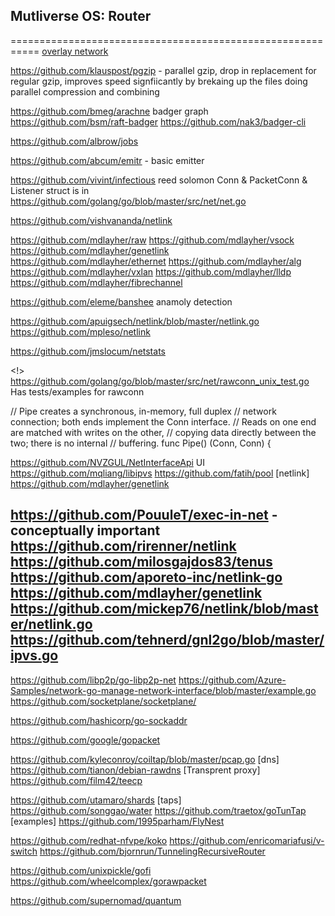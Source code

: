 ##
##  Mutliverse OS: Router 
===========================================================
[overlay network](https://github.com/dedis/onet)


https://github.com/klauspost/pgzip - parallel gzip, drop in replacement for regular gzip, improves speed signfiicantly by brekaing up the files doing parallel compression and combining


https://github.com/bmeg/arachne badger graph
https://github.com/bsm/raft-badger
https://github.com/nak3/badger-cli


https://github.com/albrow/jobs

https://github.com/abcum/emitr - basic emitter

https://github.com/vivint/infectious reed solomon
Conn & PacketConn & Listener struct is in
https://github.com/golang/go/blob/master/src/net/net.go

https://github.com/vishvananda/netlink

https://github.com/mdlayher/raw
https://github.com/mdlayher/vsock
https://github.com/mdlayher/genetlink
https://github.com/mdlayher/ethernet
https://github.com/mdlayher/alg
https://github.com/mdlayher/vxlan
https://github.com/mdlayher/lldp
https://github.com/mdlayher/fibrechannel

https://github.com/eleme/banshee anamoly detection

https://github.com/apuigsech/netlink/blob/master/netlink.go
https://github.com/mpleso/netlink


https://github.com/jmslocum/netstats

<!> https://github.com/golang/go/blob/master/src/net/rawconn_unix_test.go
Has tests/examples for rawconn

// Pipe creates a synchronous, in-memory, full duplex
// network connection; both ends implement the Conn interface.
// Reads on one end are matched with writes on the other,
// copying data directly between the two; there is no internal
// buffering.
func Pipe() (Conn, Conn) {

https://github.com/NVZGUL/NetInterfaceApi UI
https://github.com/mqliang/libipvs
https://github.com/fatih/pool
[netlink]
https://github.com/mdlayher/genetlink

https://github.com/PouuleT/exec-in-net - conceptually important
https://github.com/rirenner/netlink
https://github.com/milosgajdos83/tenus
https://github.com/aporeto-inc/netlink-go
https://github.com/mdlayher/genetlink
https://github.com/mickep76/netlink/blob/master/netlink.go
https://github.com/tehnerd/gnl2go/blob/master/ipvs.go
---
https://github.com/libp2p/go-libp2p-net
https://github.com/Azure-Samples/network-go-manage-network-interface/blob/master/example.go
https://github.com/socketplane/socketplane/

https://github.com/hashicorp/go-sockaddr

https://github.com/google/gopacket

https://github.com/kyleconroy/coiltap/blob/master/pcap.go
[dns]
https://github.com/tianon/debian-rawdns
[Transprent proxy]
https://github.com/film42/teecp


https://github.com/utamaro/shards
[taps]
https://github.com/songgao/water
https://github.com/traetox/goTunTap
[examples]
https://github.com/1995parham/FlyNest

https://github.com/redhat-nfvpe/koko
https://github.com/enricomariafusi/v-switch
https://github.com/bjornrun/TunnelingRecursiveRouter

https://github.com/unixpickle/gofi
https://github.com/wheelcomplex/gorawpacket



https://github.com/supernomad/quantum

